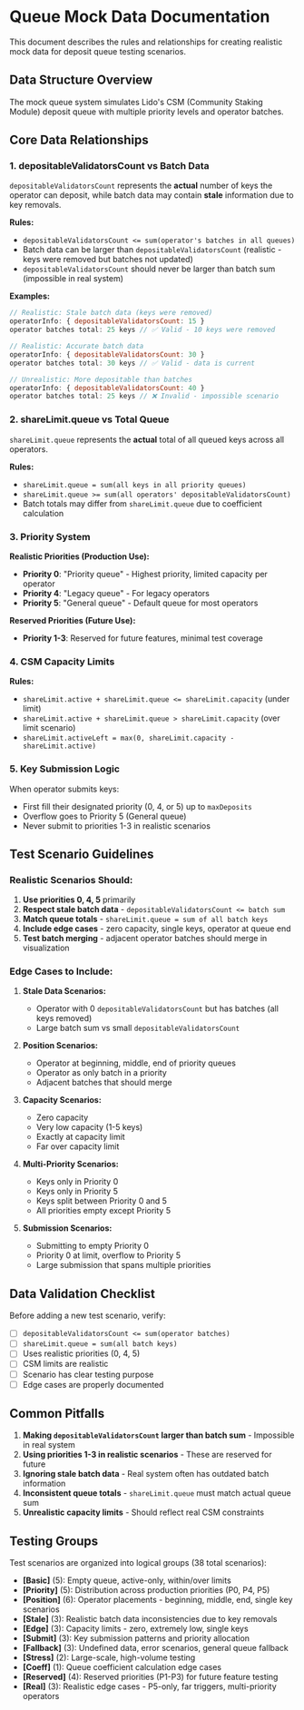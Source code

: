# Queue Mock Data Documentation

This document describes the rules and relationships for creating realistic mock data for deposit queue testing scenarios.

## Data Structure Overview

The mock queue system simulates Lido's CSM (Community Staking Module) deposit queue with multiple priority levels and operator batches.

## Core Data Relationships

### 1. **depositableValidatorsCount vs Batch Data**

`depositableValidatorsCount` represents the **actual** number of keys the operator can deposit, while batch data may contain **stale** information due to key removals.

**Rules:**

- `depositableValidatorsCount <= sum(operator's batches in all queues)`
- Batch data can be larger than `depositableValidatorsCount` (realistic - keys were removed but batches not updated)
- `depositableValidatorsCount` should never be larger than batch sum (impossible in real system)

**Examples:**

```javascript
// Realistic: Stale batch data (keys were removed)
operatorInfo: { depositableValidatorsCount: 15 }
operator batches total: 25 keys // ✅ Valid - 10 keys were removed

// Realistic: Accurate batch data
operatorInfo: { depositableValidatorsCount: 30 }
operator batches total: 30 keys // ✅ Valid - data is current

// Unrealistic: More depositable than batches
operatorInfo: { depositableValidatorsCount: 40 }
operator batches total: 25 keys // ❌ Invalid - impossible scenario
```

### 2. **shareLimit.queue vs Total Queue**

`shareLimit.queue` represents the **actual** total of all queued keys across all operators.

**Rules:**

- `shareLimit.queue = sum(all keys in all priority queues)`
- `shareLimit.queue >= sum(all operators' depositableValidatorsCount)`
- Batch totals may differ from `shareLimit.queue` due to coefficient calculation

### 3. **Priority System**

**Realistic Priorities (Production Use):**

- **Priority 0**: "Priority queue" - Highest priority, limited capacity per operator
- **Priority 4**: "Legacy queue" - For legacy operators
- **Priority 5**: "General queue" - Default queue for most operators

**Reserved Priorities (Future Use):**

- **Priority 1-3**: Reserved for future features, minimal test coverage

### 4. **CSM Capacity Limits**

**Rules:**

- `shareLimit.active + shareLimit.queue <= shareLimit.capacity` (under limit)
- `shareLimit.active + shareLimit.queue > shareLimit.capacity` (over limit scenario)
- `shareLimit.activeLeft = max(0, shareLimit.capacity - shareLimit.active)`

### 5. **Key Submission Logic**

When operator submits keys:

- First fill their designated priority (0, 4, or 5) up to `maxDeposits`
- Overflow goes to Priority 5 (General queue)
- Never submit to priorities 1-3 in realistic scenarios

## Test Scenario Guidelines

### Realistic Scenarios Should:

1. **Use priorities 0, 4, 5** primarily
2. **Respect stale batch data** - `depositableValidatorsCount <= batch sum`
3. **Match queue totals** - `shareLimit.queue = sum of all batch keys`
4. **Include edge cases** - zero capacity, single keys, operator at queue end
5. **Test batch merging** - adjacent operator batches should merge in visualization

### Edge Cases to Include:

1. **Stale Data Scenarios:**

   - Operator with 0 `depositableValidatorsCount` but has batches (all keys removed)
   - Large batch sum vs small `depositableValidatorsCount`

2. **Position Scenarios:**

   - Operator at beginning, middle, end of priority queues
   - Operator as only batch in a priority
   - Adjacent batches that should merge

3. **Capacity Scenarios:**

   - Zero capacity
   - Very low capacity (1-5 keys)
   - Exactly at capacity limit
   - Far over capacity limit

4. **Multi-Priority Scenarios:**

   - Keys only in Priority 0
   - Keys only in Priority 5
   - Keys split between Priority 0 and 5
   - All priorities empty except Priority 5

5. **Submission Scenarios:**
   - Submitting to empty Priority 0
   - Priority 0 at limit, overflow to Priority 5
   - Large submission that spans multiple priorities

## Data Validation Checklist

Before adding a new test scenario, verify:

- [ ] `depositableValidatorsCount <= sum(operator batches)`
- [ ] `shareLimit.queue = sum(all batch keys)`
- [ ] Uses realistic priorities (0, 4, 5)
- [ ] CSM limits are realistic
- [ ] Scenario has clear testing purpose
- [ ] Edge cases are properly documented

## Common Pitfalls

1. **Making `depositableValidatorsCount` larger than batch sum** - Impossible in real system
2. **Using priorities 1-3 in realistic scenarios** - These are reserved for future
3. **Ignoring stale batch data** - Real system often has outdated batch information
4. **Inconsistent queue totals** - `shareLimit.queue` must match actual queue sum
5. **Unrealistic capacity limits** - Should reflect real CSM constraints

## Testing Groups

Test scenarios are organized into logical groups (38 total scenarios):

- **[Basic]** (5): Empty queue, active-only, within/over limits
- **[Priority]** (5): Distribution across production priorities (P0, P4, P5)
- **[Position]** (6): Operator placements - beginning, middle, end, single key scenarios
- **[Stale]** (3): Realistic batch data inconsistencies due to key removals
- **[Edge]** (3): Capacity limits - zero, extremely low, single keys
- **[Submit]** (3): Key submission patterns and priority allocation
- **[Fallback]** (3): Undefined data, error scenarios, general queue fallback
- **[Stress]** (2): Large-scale, high-volume testing
- **[Coeff]** (1): Queue coefficient calculation edge cases
- **[Reserved]** (4): Reserved priorities (P1-P3) for future feature testing
- **[Real]** (3): Realistic edge cases - P5-only, far triggers, multi-priority operators
